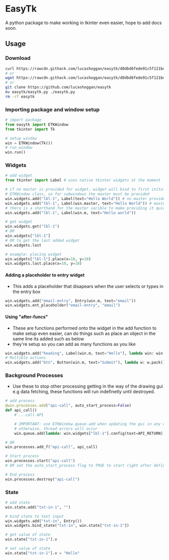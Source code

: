 # EasyTk
A python package to make working in tkinter even easier, hope to add docs soon.

## Usage
### Download
```bash 
curl https://rawcdn.githack.com/lucashoggan/easytk/d0dbd6fede91c5f121bd8cdbde16933811bbf8bd/easytk.py -o easytk.py
# or
wget https://rawcdn.githack.com/lucashoggan/easytk/d0dbd6fede91c5f121bd8cdbde16933811bbf8bd/easytk.py
# or
git clone https://github.com/lucashoggan/easytk
mv easytk/easytk.py ./easytk.py
rm -rf easytk
```
### Importing package and window setup
```python
# import package
from easytk import ETKWindow
from tkinter import Tk

# setup window
win = ETKWindow(Tk())
# run window
win.run()
```
### Widgets
```python
# add widget
from tkinter import Label # uses native tkinter widgets at the moment

# if no master is provided for widget, widget will bind to first initalised 
# ETKWindow class, so for subwindows the master must be provided
win.widgets.add("lbl-1", Label(text="Hello World")) # no master provided
win.widgets.add("lbl-1", Label(win.master, text="Hello World")) # master (longhand)
# there is a shorthand for the master varible to make providing it quicker
win.widgets.add("lbl-1", Label(win.m, text="Hello world"))

# get widget
win.widgets.get("lbl-1")
# OR
win.widgets["lbl-1"]
# OR to get the last added widget
win.widgets.last

# example: placing widget
win.widgets["lbl-1"].place(x=10, y=10)
win.widgets.last.place(x=10, y=10)
```
#### Adding a placeholder to entry widget
- This adds a placeholder that disapears when the user selects or types in the entry box
```python 
win.widgets.add("email-entry", Entry(win.m, text="email"))
win.widgets.ent_placeholder("email-entry", "email")
```
#### Using "after-funcs"
- These are functions performed onto the widget in the add function to make setup even easier, can do things such as place an object in the same line its added such as below
- they're setup so you can add as many functions as you like
```python
win.widgets.add("heading", Label(win.m, text="Hello"), lambda win: win.pack())
# Multible actions
win.widgets.add("btn", Button(win.m, text="Submit"), lambda w: w.pack(), lambda w: w.config(text="Submit!"))
```
### Background Processes
- Use these to stop other processing getting in the way of the drawing gui e.g data fetching, these functions will run indefinetly until destroyed.
```python
# add process
@win.processes.add("api-call", auto_start_process=False)
def api_call()
    # ...call API

    # IMPORTANT: use ETKWindow.queue.add when updating the gui in any way from a background process
    # otherwise, thread errors will occur
    win.queue.add(lambda: win.widgets["lbl-1"].config(text=API_RETURN))

# OR
win.processes.add_f("api-call", api_call)

# Start process
win.processes.start("api-call")
# OR set the auto_start_process flag to TRUE to start right after definition

# End process
win.processes.destroy("api-call")
```

### State
```python
# add state
win.state.add("txt-in-1", "")

# bind state to text input
win.widgets.add("txt-in", Entry())
win.widgets.bind_state("txt-in", win.state["txt-in-1"])

# get value of state
win.state["txt-in-1"].v

# set value of state
win.state["txt-in-1"].v = "Hello"
```